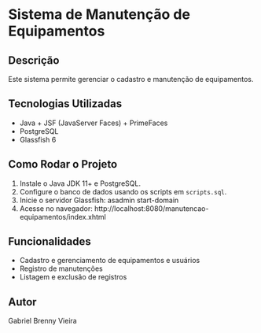 # Sistema de Manutenção de Equipamentos

## Descrição
Este sistema permite gerenciar o cadastro e manutenção de equipamentos.

## Tecnologias Utilizadas
- Java + JSF (JavaServer Faces) + PrimeFaces
- PostgreSQL
- Glassfish 6

## Como Rodar o Projeto
1. Instale o Java JDK 11+ e PostgreSQL.
2. Configure o banco de dados usando os scripts em `scripts.sql`.
3. Inicie o servidor Glassfish: asadmin start-domain
4. Acesse no navegador: http://localhost:8080/manutencao-equipamentos/index.xhtml

## Funcionalidades
- Cadastro e gerenciamento de equipamentos e usuários
- Registro de manutenções
- Listagem e exclusão de registros

## Autor
Gabriel Brenny Vieira
